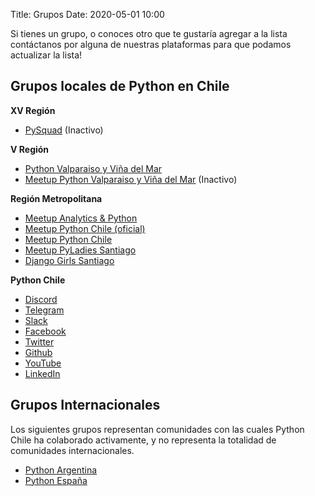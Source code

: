 Title: Grupos
Date: 2020-05-01 10:00

Si tienes un grupo, o conoces otro que te gustaría agregar a la lista
contáctanos por alguna de nuestras plataformas para que podamos
actualizar la lista!

## Grupos locales de Python en Chile

**XV Región**

* [PySquad](https://www.facebook.com/pysquadarica/) (Inactivo)

**V Región**

* [Python Valparaiso y Viña del
    Mar](https://www.facebook.com/groups/1451630415108163/)
* [Meetup Python Valparaiso y Viña del
    Mar](https://www.meetup.com/es-ES/Python-Valparaiso-y-Vina-del-Mar/)
    (Inactivo)

**Región Metropolitana**

* [Meetup Analytics & Python](https://www.meetup.com/es-ES/Analytics-y-Python)
* [Meetup Python Chile (oficial)](https://www.meetup.com/es/pythonchile/)
* [Meetup Python Chile](https://www.meetup.com/python-chile/)
* [Meetup PyLadies Santiago](https://www.meetup.com/es/pyladies-santiago-de-chile/)
* [Django Girls Santiago](https://www.facebook.com/djangogirlssantiago/)

**Python Chile**

* [Discord](https://discord.gg/dTHMfJvauS)
* [Telegram](https://t.me/pythonchile)
* [Slack](https://join.slack.com/t/python-chile/shared_invite/zt-3hitnkfk-I_CM~2ANuwofgARLZjI42A)
* [Facebook](https://www.facebook.com/groups/pythonchileprogramadores/)
* [Twitter](https://x.com/pythonchiledev)
* [Github](https://github.com/python-chile)
* [YouTube](https://www.youtube.com/c/PythonChile)
* [LinkedIn](https://www.linkedin.com/groups/4929519/)

## Grupos Internacionales

Los siguientes grupos representan comunidades con las cuales Python Chile
ha colaborado activamente, y no representa la totalidad de comunidades
internacionales.

* [Python Argentina](https://www.python.org.ar/)
* [Python España](https://es.python.org/)
